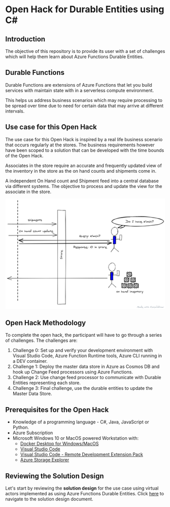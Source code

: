 # Open Hack for Durable Entities using C\#

## Introduction

The objective of this repository is to provide its user with a set of challenges which will help them learn about Azure Functions Durable Entities.

## Durable Functions

Durable Functions are extensions of Azure Functions that let you build services with maintain state with in a serverless compute environment.

This helps us address business scenarios which may require processing to be spread over time due to need for certain data that may arrive at different intervals.

## Use case for this Open Hack

The use case for this Open Hack is inspired by a real life business scenario that occurs regularly at the stores. The business requirements however have been scoped to a solution that can be developed with the time bounds of the Open Hack.

Associates in the store require an accurate and frequently updated view of the inventory in the store as the on hand counts and shipments come in.

A independent On Hand count and Shipment feed into a central database via different systems. The objective to process and update the view for the associate in the store.

![Open Hack Scenario](docs/images/KIM_OpenHack_Scenario.png)

## Open Hack Methodology

To complete the open hack, the participant will have to go through a series of challenges. The challenges are:

1. Challenge 0: Set up and verify your development environment with Visual Studio Code, Azure Function Runtime tools, Azure CLI running in a DEV container.
2. Challenge 1: Deploy the master data store in Azure as Cosmos DB and hook up Change Feed processors using Azure Functions.
3. Challenge 2: Use change feed processor to communicate with Durable Entities representing each store.
4. Challenge 3: Final challenge, use the durable entities to update the Master Data Store.

## Prerequisites for the Open Hack

- Knowledge of a programming language - C#, Java, JavaScript or Python.
- Azure Subscription
- Microsoft Windows 10 or MacOS powered Workstation with:
  - [Docker Desktop for Windows/MacOS](https://www.docker.com/products/docker-desktop)
  - [Visual Studio Code](https://code.visualstudio.com/)
  - [Visual Studio Code - Remote Development Extension Pack](https://marketplace.visualstudio.com/items?itemName=ms-vscode-remote.vscode-remote-extensionpack)
  - [Azure Storage Explorer](https://azure.microsoft.com/en-us/features/storage-explorer/)

## Reviewing the Solution Design

Let's start by reviewing the **solution design** for the use case using virtual actors implemented as using Azure Functions Durable Entities. Click [here](docs/solution-design.md) to navigate to the solution design document.
